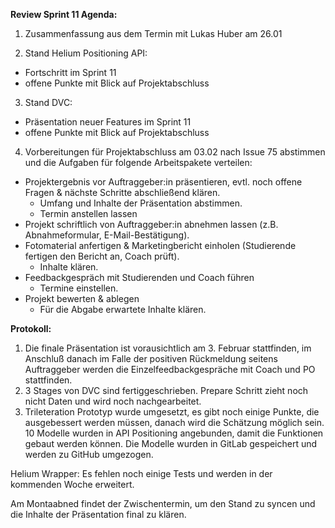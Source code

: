 **Review Sprint 11
Agenda:**


1. Zusammenfassung aus dem Termin mit Lukas Huber am 26.01

2. Stand Helium Positioning API:

- Fortschritt im Sprint 11
- offene Punkte mit Blick auf Projektabschluss

3. Stand DVC:

- Präsentation neuer Features im Sprint 11
- offene Punkte mit Blick auf Projektabschluss

4. Vorbereitungen für Projektabschluss am 03.02 nach Issue 75 abstimmen und die Aufgaben für folgende Arbeitspakete verteilen:

- Projektergebnis vor Auftraggeber:in präsentieren, evtl. noch offene Fragen & nächste Schritte abschließend klären.
    - Umfang und Inhalte der Präsentation abstimmen.
    - Termin anstellen lassen
- Projekt schriftlich von Auftraggeber:in abnehmen lassen (z.B. Abnahmeformular, E-Mail-Bestätigung).
- Fotomaterial anfertigen & Marketingbericht einholen (Studierende fertigen den Bericht an, Coach prüft).
    - Inhalte klären.
- Feedbackgespräch mit Studierenden und Coach führen
    - Termine einstellen.
- Projekt bewerten & ablegen
    - Für die Abgabe erwartete Inhalte klären.

**Protokoll:**

1. Die finale Präsentation ist vorausichtlich am 3. Februar stattfinden, im Anschluß danach im Falle der positiven Rückmeldung seitens Auftraggeber werden die Einzelfeedbackgespräche mit Coach und PO stattfinden.
2. 3 Stages von DVC sind fertiggeschrieben. Prepare Schritt zieht noch nicht Daten und wird noch nachgearbeitet.
3. Trileteration Prototyp wurde umgesetzt, es gibt noch einige Punkte, die ausgebessert werden müssen, danach wird die Schätzung möglich sein.
    10 Modelle wurden in API Positioning angebunden, damit die Funktionen gebaut werden können. Die Modelle wurden in GitLab gespeichert und werden zu GitHub umgezogen.

Helium Wrapper: Es fehlen noch einige Tests und werden in der kommenden Woche erweitert.

Am Montaabned findet der Zwischentermin, um den Stand zu syncen und die Inhalte der Präsentation final zu klären.
